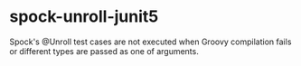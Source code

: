 # spock-unroll-junit5
Spock's @Unroll test cases are not executed when Groovy compilation fails or different types are passed as one of arguments.

